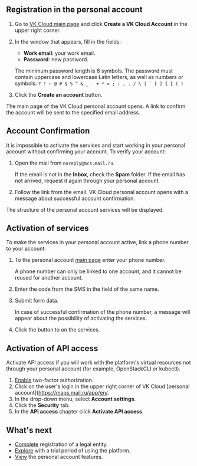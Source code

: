 ## Registration in the personal account

1. Go to [VK Cloud main page](https://mcs.mail.ru/en/) and click **Create a VK Cloud Account** in the upper right corner.
1. In the window that appears, fill in the fields:

    - **Work email**: your work email.
    - **Password**: new password.

    <warn>

    The minimum password length is 8 symbols. The password must contain uppercase and lowercase Latin letters, as well as numbers or symbols: ``? ! ~ @ # $ % ^ & _ - + * = ; : , . / \ | ` [ ] { } ( )``

    </warn>

1. Click the **Create an account** button.

The main page of the VK Cloud personal account opens. A link to confirm the account will be sent to the specified email address.

## Account Confirmation

It is impossible to activate the services and start working in your personal account without confirming your account. To verify your account:

1. Open the mail from `noreply@mcs.mail.ru`.

    <warn>

    If the email is not in the **Inbox**, check the **Spam** folder. If the email has not arrived, request it again through your personal account.

    </warn>

1. Follow the link from the email. VK Cloud personal account opens with a message about successful account confirmation.

The structure of the personal account services will be displayed.

## Activation of services

To make the services in your personal account active, link a phone number to your account:

1. To the personal account [main page](https://mcs.mail.ru/app/en/main) enter your phone number.

    <warn>

    A phone number can only be linked to one account, and it cannot be reused for another account.

    </warn>

1. Enter the code from the SMS in the field of the same name.
1. Submit form data.

    In case of successful confirmation of the phone number, a message will appear about the possibility of activating the services.

1. Click the button to on the services.

## Activation of API access

Activate API access if you will work with the platform's virtual resources not through your personal account (for example, OpenStackCLI or kubectl).

1. [Enable](/en/base/account/account/security/2faon) two-factor authorization.
1. Click on the user's login in the upper right corner of VK Cloud [personal account](https://maps.mail.ru/app/en/.
1. In the drop-down menu, select **Account settings**.
1. Click the **Security** tab.
1. In the **API access** chapter click **Activate API access**.

## What's next

- [Complete](../corporate/) registration of a legal entity.
- [Explore](../trial/) with a trial period of using the platform.
- [View](/en/base/account) the personal account features.
